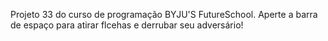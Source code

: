 Projeto 33 do curso de programação BYJU'S FutureSchool.
Aperte a barra de espaço para atirar flcehas e derrubar seu adversário!